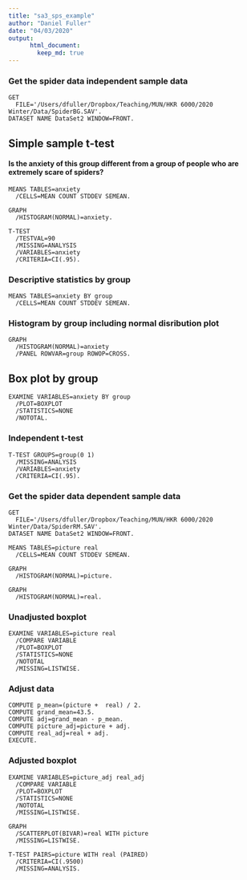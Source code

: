 ```yaml
---
title: "sa3_sps_example"
author: "Daniel Fuller"
date: "04/03/2020"
output:
      html_document:
        keep_md: true
---
```


### Get the spider data independent sample data

```{}
GET
  FILE='/Users/dfuller/Dropbox/Teaching/MUN/HKR 6000/2020 Winter/Data/SpiderBG.SAV'.
DATASET NAME DataSet2 WINDOW=FRONT.
```

## Simple sample t-test

#### Is the anxiety of this group different from a group of people who are extremely scare of spiders? 

```{}
MEANS TABLES=anxiety 
  /CELLS=MEAN COUNT STDDEV SEMEAN.
```

```{}
GRAPH
  /HISTOGRAM(NORMAL)=anxiety.
```

```{}
T-TEST
  /TESTVAL=90
  /MISSING=ANALYSIS
  /VARIABLES=anxiety
  /CRITERIA=CI(.95).
```

### Descriptive statistics by group

```{}
MEANS TABLES=anxiety BY group
  /CELLS=MEAN COUNT STDDEV SEMEAN.
```

### Histogram by group including normal disribution plot

```{}
GRAPH
  /HISTOGRAM(NORMAL)=anxiety
  /PANEL ROWVAR=group ROWOP=CROSS.
```

## Box plot by group

```{}
EXAMINE VARIABLES=anxiety BY group
  /PLOT=BOXPLOT
  /STATISTICS=NONE
  /NOTOTAL.
```

### Independent t-test

```{}
T-TEST GROUPS=group(0 1)
  /MISSING=ANALYSIS
  /VARIABLES=anxiety
  /CRITERIA=CI(.95).
```

### Get the spider data dependent sample data

```{}
GET
  FILE='/Users/dfuller/Dropbox/Teaching/MUN/HKR 6000/2020 Winter/Data/SpiderRM.SAV'.
DATASET NAME DataSet2 WINDOW=FRONT.
```

```{}
MEANS TABLES=picture real
  /CELLS=MEAN COUNT STDDEV SEMEAN.
```

```{}
GRAPH
  /HISTOGRAM(NORMAL)=picture.
```

```{}
GRAPH
  /HISTOGRAM(NORMAL)=real.
```

### Unadjusted boxplot

```{}
EXAMINE VARIABLES=picture real 
  /COMPARE VARIABLE
  /PLOT=BOXPLOT
  /STATISTICS=NONE
  /NOTOTAL
  /MISSING=LISTWISE.
```

### Adjust data 

```{}
COMPUTE p_mean=(picture +  real) / 2.
COMPUTE grand_mean=43.5.
COMPUTE adj=grand_mean - p_mean.
COMPUTE picture_adj=picture + adj.
COMPUTE real_adj=real + adj.
EXECUTE.
```

### Adjusted boxplot

```{}
EXAMINE VARIABLES=picture_adj real_adj 
  /COMPARE VARIABLE
  /PLOT=BOXPLOT
  /STATISTICS=NONE
  /NOTOTAL
  /MISSING=LISTWISE.
```

```{}
GRAPH
  /SCATTERPLOT(BIVAR)=real WITH picture
  /MISSING=LISTWISE.
```

```{}
T-TEST PAIRS=picture WITH real (PAIRED)
  /CRITERIA=CI(.9500)
  /MISSING=ANALYSIS.
```

